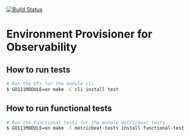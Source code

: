 [![Build Status](https://apm-ci.elastic.co/buildStatus/icon?job=beats%2Fpoc-metricbeat-tests-poc-mbp%2Fmaster)](https://apm-ci.elastic.co/job/beats/job/poc-metricbeat-tests-poc-mbp/job/master/)

# Environment Provisioner for Observability

## How to run tests
```sh
# Run the UTs for the module cli
$ GO111MODULE=on make -C cli install test
```

## How to run functional tests
```sh
# Run the Functional tests for the module metricbeat-tests
$ GO111MODULE=on make -C metricbeat-tests install functional-test
```
